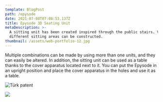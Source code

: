 ```yaml
---
template: BlogPost
path: /epysode
date: 2021-07-08T07:08:53.137Z
title: Epysode 3D Seating Unit
metaDescription: >-
  A sitting unit has been created inspired through the public stairs. Various
  different sitting areas can be constructed.
thumbnail: /assets/web-portfolio-12.jpg
---
```

Multiple combinations can be made by using more than one units, and they can easily be altered.  In addition, the sitting unit can be used as a table thanks to the cover apparatus located next to it. You can put the Epysode in an upright position and place the cover apparatus in the holes and use it as a table.



![Türk patent ](/assets/web-portfolio-10.jpg "Ceren Sayar's Seating Unit")

![](/assets/web-portfolio-11.jpg)
